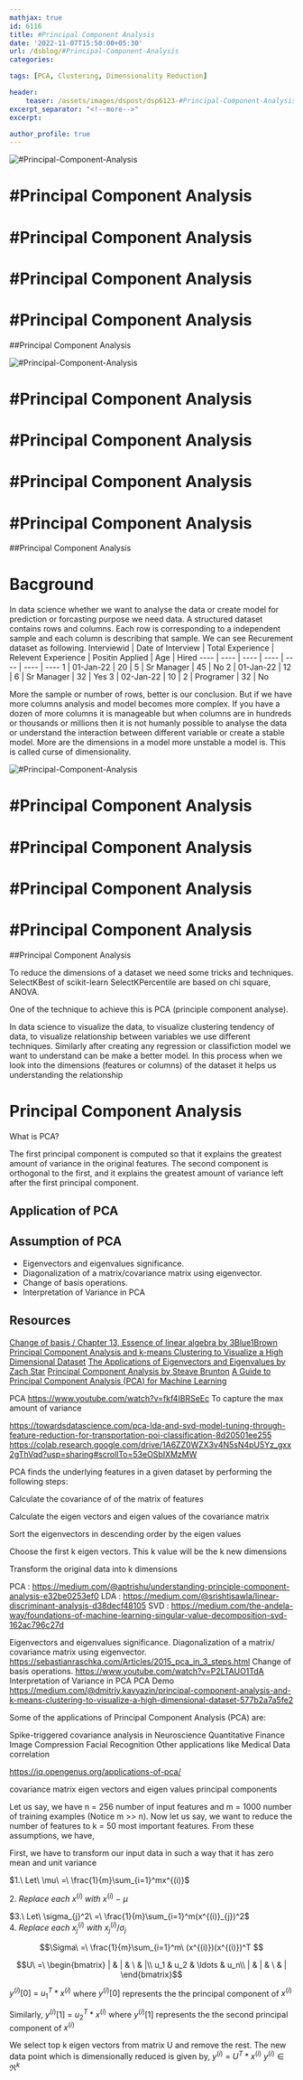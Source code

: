```yaml
---
mathjax: true
id: 6116
title: #Principal Component Analysis
date: '2022-11-07T15:50:00+05:30'
url: /dsblog/#Principal-Component-Analysis
categories:

tags: [PCA, Clustering, Dimensionality Reduction]

header:
    teaser: /assets/images/dspost/dsp6123-#Principal-Component-Analysis.jpg
excerpt_separator: "<!--more-->"
excerpt:

author_profile: true
---
```


![#Principal-Component-Analysis](/assets/images/dspost/dsp6123-#Principal-Component-Analysis.jpg)

# #Principal Component Analysis


# #Principal Component Analysis


# #Principal Component Analysis


# #Principal Component Analysis


##Principal Component Analysis


![#Principal-Component-Analysis](/assets/images/dspost/dsp6123-#Principal-Component-Analysis.jpg)

# #Principal Component Analysis


# #Principal Component Analysis


# #Principal Component Analysis


# #Principal Component Analysis


##Principal Component Analysis


# Bacground
In data science whether we want to analyse the data or create model for prediction or forcasting purpose we need data. A structured dataset contains rows and columns. Each row is corresponding to a independent sample and each column is describing that sample. We can see Recurement dataset as following.
Interviewid | Date of Interview | Total Experience | Relevent Experience | Positin Applied | Age | Hired
---- | ---- | ---- | ---- | ---- | ---- | ----
1 | 01-Jan-22 | 20 | 5 | Sr Manager | 45 | No
2 | 01-Jan-22 | 12 | 6 | Sr Manager | 32 | Yes
3 | 02-Jan-22 | 10 | 2 | Programer | 32 | No

More the sample or number of rows, better is our conclusion. But if we have more columns analysis and model becomes more complex. If you have a dozen of more columns it is manageable but when columns are in hundreds or thousands or millions then it is not humanly possible to analyse the data or understand the interaction between different variable or create a stable model. More are the dimensions in a model more unstable a model is. This is called curse of dimensionality. 

![#Principal-Component-Analysis](/assets/images/dspost/dsp6123-#Principal-Component-Analysis.jpg)

# #Principal Component Analysis


# #Principal Component Analysis


# #Principal Component Analysis


# #Principal Component Analysis


##Principal Component Analysis


To reduce the dimensions of a dataset we need some tricks and techniques. 
SelectKBest of scikit-learn 
SelectKPercentile are based on chi square, ANOVA.

One of the technique to achieve this is PCA (principle component analyse). 


In data science to visualize the data, to visualize clustering tendency of data, to visualize relationship between variables we use different techniques. Similarly after creating any regression or classifiction model we want to understand can be make a better model. In this process when we look into the dimensions (features or columns) of the dataset it helps us understanding the relationship 

# Principal Component Analysis
What is PCA?

The first principal component is computed so that it explains the greatest amount of variance in the original features. The second component is orthogonal to the first, and it explains the greatest amount of variance left after the first principal component. 


## Application of PCA 

## Assumption of PCA 

- Eigenvectors and eigenvalues significance.
- Diagonalization of a matrix/covariance matrix using eigenvector.
- Change of basis operations.
- Interpretation of Variance in PCA


## Resources 
[Change of basis / Chapter 13, Essence of linear algebra by 3Blue1Brown](https://www.youtube.com/watch?v=P2LTAUO1TdA)
[Principal Component Analysis and k-means Clustering to Visualize a High Dimensional Dataset](https://medium.com/more-python-less-problems/principal-component-analysis-and-k-means-clustering-to-visualize-a-high-dimensional-dataset-577b2a7a5fe2)
[The Applications of Eigenvectors and Eigenvalues by Zach Star](https://www.youtube.com/watch?v=i8FukKfMKCI)
[Principal Component Analysis by Steave Brunton](https://www.youtube.com/watch?v=fkf4IBRSeEc)
[A Guide to Principal Component Analysis (PCA) for Machine Learning](https://www.keboola.com/blog/pca-machine-learning)




PCA https://www.youtube.com/watch?v=fkf4IBRSeEc
To capture the max amount of variance


https://towardsdatascience.com/pca-lda-and-svd-model-tuning-through-feature-reduction-for-transportation-poi-classification-8d20501ee255
https://colab.research.google.com/drive/1A6ZZ0WZX3v4N5sN4pU5Yz_gxx2gThVqd?usp=sharing#scrollTo=53eOSbIXMzMW



PCA finds the underlying features in a given dataset by performing the following steps:

Calculate the covariance of of the matrix of features

Calculate the eigen vectors and eigen values of the covariance matrix

Sort the eigenvectors in descending order by the eigen values

Choose the first k eigen vectors. This k value will be the k new dimensions

Transform the original data into k dimensions



PCA : https://medium.com/@aptrishu/understanding-principle-component-analysis-e32be0253ef0
LDA : https://medium.com/@srishtisawla/linear-discriminant-analysis-d38decf48105
SVD : https://medium.com/the-andela-way/foundations-of-machine-learning-singular-value-decomposition-svd-162ac796c27d

Eigenvectors and eigenvalues significance.
Diagonalization of a matrix/ covariance matrix using eigenvector. https://sebastianraschka.com/Articles/2015_pca_in_3_steps.html
Change of basis operations. https://www.youtube.com/watch?v=P2LTAUO1TdA
Interpretation of Variance in PCA
PCA Demo
https://medium.com/@dmitriy.kavyazin/principal-component-analysis-and-k-means-clustering-to-visualize-a-high-dimensional-dataset-577b2a7a5fe2



Some of the applications of Principal Component Analysis (PCA) are:

Spike-triggered covariance analysis in Neuroscience
Quantitative Finance
Image Compression
Facial Recognition
Other applications like Medical Data correlation


https://iq.opengenus.org/applications-of-pca/


covariance matrix
eigen vectors and eigen values
principal components


Let us say, we have n = 256 number of input features and m = 1000 number of training examples (Notice m >> n). Now let us say, we want to reduce the number of features to k = 50 most important features. From these assumptions, we have,

First, we have to transform our input data in such a way that it has zero mean and unit variance

$1.\ Let\ \mu\ =\ \frac{1}{m}\sum_{i=1}^mx^{(i)}$

$2.\ Replace\ each\ x^{(i)}\ with\ x^{(i)}\ -\ \mu$

$3.\ Let\ \sigma_{j}^2\ =\ \frac{1}{m}\sum_{i=1}^m(x^{(i)}_{j})^2$  
$4.\ Replace\ each\ x^{(i)}_j\ with\ x^{(i)}_j/\sigma _j$

$$\Sigma\ =\ \frac{1}{m}\sum_{i=1}^m\ (x^{(i)})(x^{(i)})^T $$

$$U\ =\ \begin{bmatrix} | & | & \ & |\\ u_1 & u_2 & \ldots & u_n\\ | & | & \ & | \end{bmatrix}$$

$y^{(i)}[0]\ =\ u_{1}^T*x^{(i)}$
where $y^{(i)}[0]$ represents the the principal component of $x^{(i)}$

Similarly,
$y^{(i)}[1]\ =\ u_{2}^T*x^{(i)}$
where $y^{(i)}[1]$ represents the the second principal component of $x^{(i)}$

We select top k eigen vectors from matrix U and remove the rest. The new data point which is dimensionally reduced is given by, $y^{(i)}\ =\ U^T*x^{(i)}$
$y^{(i)} \in \Re ^ k$
